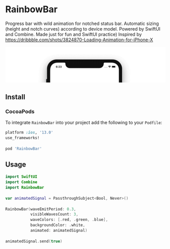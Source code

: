 # RainbowBar

Progress bar with wild animation for notched status bar. Automatic sizing (height and notch curves) according to device model. Powered by SwiftUI and Combine. Made just for fun and SwiftUI practice) Inspired by https://dribbble.com/shots/3824870-Loading-Animation-for-iPhone-X 

![gif demo](https://github.com/DistilleryTech/RainbowBar/blob/master/demo.gif)

## Install

### CocoaPods

To integrate `RainbowBar` into your project add the following to your `Podfile`:

```ruby
platform :ios, '13.0'
use_frameworks!

pod 'RainbowBar'
```

## Usage

```swift
import SwiftUI
import Combine
import RainbowBar

var animatedSignal = PassthroughSubject<Bool, Never>()

RainbowBar(waveEmitPeriod: 0.3,
           visibleWavesCount: 3,
           waveColors: [.red, .green, .blue],
           backgroundColor: .white,
           animated: animatedSignal)
           
animatedSignal.send(true)
```
